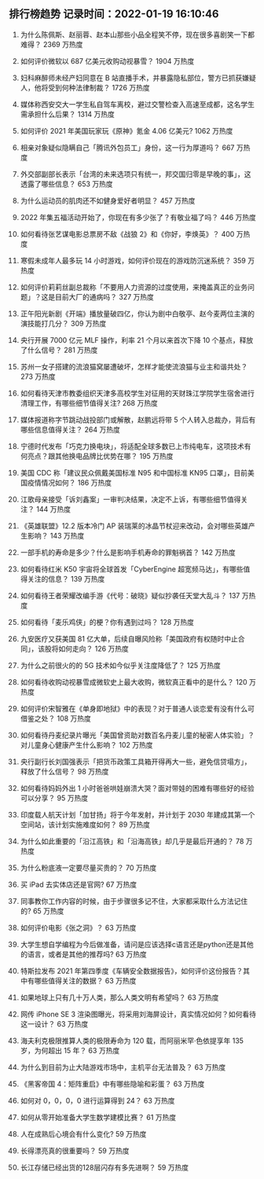 
## 排行榜趋势 记录时间：2022-01-19 16:10:46
  
  1. 为什么陈佩斯、赵丽蓉、赵本山那些小品全程笑不停，现在很多喜剧笑一下都难得？ 2369 万热度
    
  2. 如何评价微软以 687 亿美元收购动视暴雪？ 1904 万热度
    
  3. 妇科麻醉师未经产妇同意在 B 站直播手术，并暴露隐私部位，警方已抓获嫌疑人，他将受到何种法律制裁？ 1726 万热度
    
  4. 媒体称西安交大一学生私自驾车离校，避过交警检查入高速至成都，这名学生需承担什么后果？ 1314 万热度
    
  5. 如何评价 2021 年美国玩家玩《原神》氪金 4.06 亿美元? 1062 万热度
    
  6. 相亲对象疑似隐瞒自己「腾讯外包员工」身份，这一行为厚道吗？ 667 万热度
    
  7. 外交部副部长表示「台湾的未来选项只有统一，邦交国归零是早晚的事」，这透露了哪些信息？ 653 万热度
    
  8. 为什么运动员的肌肉还不如健身爱好者明显？ 457 万热度
    
  9. 2022 年集五福活动开始了，你现在有多少张了？有敬业福了吗？ 446 万热度
    
  10. 如何看待张艺谋电影总票房不敌《战狼 2》和《你好，李焕英》？ 400 万热度
    
  11. 寒假未成年人最多玩 14 小时游戏，如何评价现在的游戏防沉迷系统？ 359 万热度
    
  12. 如何评价莉莉丝副总裁称「不要用人力资源的过度使用，来掩盖真正的业务问题」？这是目前大厂的通病吗？ 327 万热度
    
  13. 正午阳光新剧《开端》播放量破四亿，你认为剧中白敬亭、赵今麦两位主演的演技能打几分？ 309 万热度
    
  14. 央行开展 7000 亿元 MLF 操作，利率 21 个月以来首次下降 10 个基点，释放了什么信号？ 281 万热度
    
  15. 苏州一女子搭建的流浪猫窝屡遭破坏，怎样才能使流浪猫与业主和谐共处？ 273 万热度
    
  16. 如何看待天津市教委组织天津多高校学生对征用的天财珠江学院学生宿舍进行清理工作，有哪些细节值得关注? 268 万热度
    
  17. 媒体报道称字节跳动战投部门或解散，赵鹏远将带 5 个人转入总裁办，背后有哪些信息值得关注？ 264 万热度
    
  18. 宁德时代发布「巧克力换电块」，将适配全球多数已上市纯电车，这项技术有何亮点？跟其他换电品牌比优势在哪？ 195 万热度
    
  19. 美国 CDC 称「建议民众佩戴美国标准 N95 和中国标准 KN95 口罩」，目前美国疫情情况如何？ 186 万热度
    
  20. 江歌母亲接受「诉刘鑫案」一审判决结果，决定不上诉，有哪些细节值得关注？ 144 万热度
    
  21. 《英雄联盟》12.2 版本冷门 AP 装瑞莱的冰晶节杖迎来改动，会对哪些英雄产生影响？ 143 万热度
    
  22. 一部手机的寿命是多少？什么是影响手机寿命的罪魁祸首？ 142 万热度
    
  23. 如何看待红米 K50 宇宙将全球首发「CyberEngine 超宽频马达」，有哪些值得关注的信息？ 139 万热度
    
  24. 如何看待王者荣耀改编手游《代号：破晓》疑似抄袭任天堂大乱斗？ 137 万热度
    
  25. 如何看待「麦乐鸡侠」的梗？你有遇到过吗？ 128 万热度
    
  26. 九安医疗又获美国 81 亿大单，后续自曝风险称「美国政府有权随时中止合同」，该股将如何走向？ 126 万热度
    
  27. 为什么之前很火的的 5G 技术如今似乎关注度降低了？ 125 万热度
    
  28. 如何看待收购动视暴雪成微软史上最大收购，微软真正看中的是什么？ 120 万热度
    
  29. 如何评价宋智雅在《单身即地狱》中的表现？对于普通人谈恋爱有没有什么可借鉴之处？ 108 万热度
    
  30. 如何看待丹麦纪录片曝光「美国曾资助对数百名丹麦儿童的秘密人体实验」？对儿童身心健康产生什么影响？ 102 万热度
    
  31. 央行副行长刘国强表示「把货币政策工具箱开得再大一些，避免信贷塌方」，释放了什么信号？ 98 万热度
    
  32. 如何看待妈妈外出 1 小时爸爸哄娃崩溃大哭？面对带娃的困难有哪些好的经验可以分享？ 95 万热度
    
  33. 印度载人航天计划「加甘扬」将于今年发射，并计划于 2030 年建成其第一个空间站，该计划实施难度如何？ 89 万热度
    
  34. 为什么如此重要的「沿江高铁」和「沿海高铁」却几乎是最后开通的？ 78 万热度
    
  35. 为什么粉底液一定要尽量买贵的？ 70 万热度
    
  36. 买 iPad 去实体店还是官网? 67 万热度
    
  37. 同事教你工作内容的时候，由于步骤很多记不住，大家都采取什么方法记住的? 65 万热度
    
  38. 如何评价电影《张之洞》？ 63 万热度
    
  39. 大学生想自学编程为今后做准备，请问是应该选择c语言还是python还是其他的语言，或者是其他的推荐吗? 63 万热度
    
  40. 特斯拉发布 2021 年第四季度《车辆安全数据报告》，如何评价这份报告？其中有哪些值得关注的数据？ 63 万热度
    
  41. 如果地球上只有几十万人类，那么人类文明有希望吗？ 63 万热度
    
  42. 网传 iPhone SE 3 渲染图曝光，将采用刘海屏设计，真实情况如何？如何看待这一设计？ 63 万热度
    
  43. 海夫利克极限推算人类的极限寿命为 120 载，而阿丽米罕·色依提享年 135 岁，为何超出 15 年？ 63 万热度
    
  44. 为什么到目前为止大陆游戏市场中，主机平台无法普及？ 63 万热度
    
  45. 《黑客帝国 4：矩阵重启》中有哪些隐喻和彩蛋？ 63 万热度
    
  46. 如何对 0，0，0，0 进行运算得到 24？ 63 万热度
    
  47. 如何从零开始准备大学生数学建模比赛？ 61 万热度
    
  48. 人在成熟后心境会有什么变化? 59 万热度
    
  49. 长得漂亮真的很重要吗？ 59 万热度
    
  50. 长江存储已经出货的128层闪存有多先进啊？ 59 万热度
    